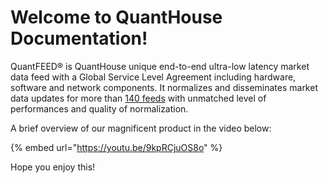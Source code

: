 # Welcome to QuantHouse Documentation!

QuantFEED® is QuantHouse unique end-to-end ultra-low latency market data feed with a Global Service Level Agreement including hardware, software and network components. It normalizes and disseminates market data updates for more than [140 feeds](https://www.quanthouse.com/GlobalExchangeCoverage.html) with unmatched level of performances and quality of normalization.

A brief overview of our magnificent product in the video below:

{% embed url="https://youtu.be/9kpRCjuOS8o" %}

Hope you enjoy this!

